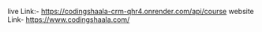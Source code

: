 live Link:- https://codingshaala-crm-qhr4.onrender.com/api/course
website Link- https://www.codingshaala.com/
